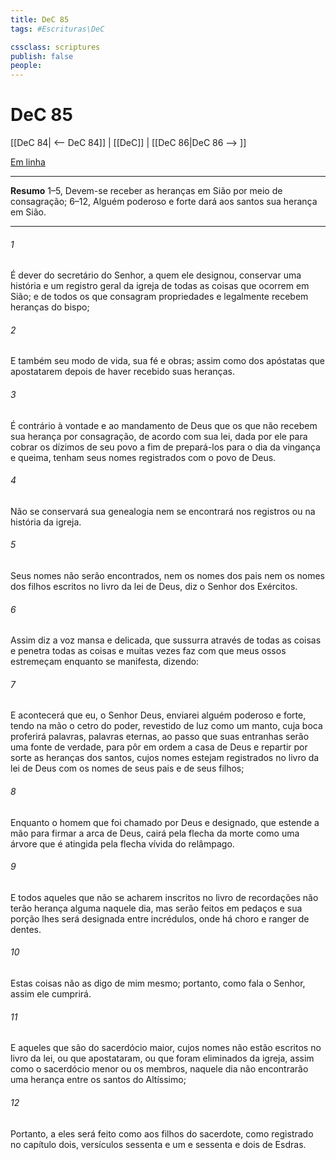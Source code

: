 ```yaml
---
title: DeC 85
tags: #Escrituras\DeC

cssclass: scriptures
publish: false
people:
---
```


# DeC 85
[[DeC 84| <-- DeC 84]] | [[DeC]] | [[DeC 86|DeC 86 --> ]]

[Em linha](https://churchofjesuschrist.org/study/scriptures/dc-testament/dc/85?lang=por)

---
__Resumo__
1–5, Devem-se receber as heranças em Sião por meio de consagração; 6–12, Alguém poderoso e forte dará aos santos sua herança em Sião.

---
###### 1 
É dever do secretário do Senhor, a quem ele designou, conservar uma história e um registro geral da igreja de todas as coisas que ocorrem em Sião; e de todos os que consagram propriedades e legalmente recebem heranças do bispo;

###### 2 
E também seu modo de vida, sua fé e obras; assim como dos apóstatas que apostatarem depois de haver recebido suas heranças.

###### 3 
É contrário à vontade e ao mandamento de Deus que os que não recebem sua herança por consagração, de acordo com sua lei, dada por ele para cobrar os dízimos de seu povo a fim de prepará-los para o dia da vingança e queima, tenham seus nomes registrados com o povo de Deus.

###### 4 
Não se conservará sua genealogia nem se encontrará nos registros ou na história da igreja.

###### 5 
Seus nomes não serão encontrados, nem os nomes dos pais nem os nomes dos filhos escritos no livro da lei de Deus, diz o Senhor dos Exércitos.

###### 6 
Assim diz a voz mansa e delicada, que sussurra através de todas as coisas e penetra todas as coisas e muitas vezes faz com que meus ossos estremeçam enquanto se manifesta, dizendo:

###### 7 
E acontecerá que eu, o Senhor Deus, enviarei alguém poderoso e forte, tendo na mão o cetro do poder, revestido de luz como um manto, cuja boca proferirá palavras, palavras eternas, ao passo que suas entranhas serão uma fonte de verdade, para pôr em ordem a casa de Deus e repartir por sorte as heranças dos santos, cujos nomes estejam registrados no livro da lei de Deus com os nomes de seus pais e de seus filhos;

###### 8 
Enquanto o homem que foi chamado por Deus e designado, que estende a mão para firmar a arca de Deus, cairá pela flecha da morte como uma árvore que é atingida pela flecha vívida do relâmpago.

###### 9 
E todos aqueles que não se acharem inscritos no livro de recordações não terão herança alguma naquele dia, mas serão feitos em pedaços e sua porção lhes será designada entre incrédulos, onde há choro e ranger de dentes.

###### 10 
Estas coisas não as digo de mim mesmo; portanto, como fala o Senhor, assim ele cumprirá.

###### 11 
E aqueles que são do sacerdócio maior, cujos nomes não estão escritos no livro da lei, ou que apostataram, ou que foram eliminados da igreja, assim como o sacerdócio menor ou os membros, naquele dia não encontrarão uma herança entre os santos do Altíssimo;

###### 12 
Portanto, a eles será feito como aos filhos do sacerdote, como registrado no capítulo dois, versículos sessenta e um e sessenta e dois de Esdras.

